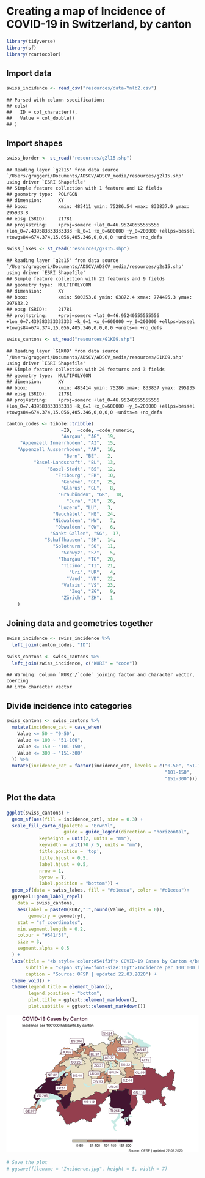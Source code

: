 
# Creating a map of Incidence of COVID-19 in Switzerland, by canton

``` r
library(tidyverse)
library(sf)
library(rcartocolor)
```

## Import data

``` r
swiss_incidence <- read_csv("resources/data-Ynlb2.csv")
```

    ## Parsed with column specification:
    ## cols(
    ##   ID = col_character(),
    ##   Value = col_double()
    ## )

## Import shapes

``` r
swiss_border <- st_read("resources/g2l15.shp")
```

    ## Reading layer `g2l15' from data source `/Users/gruggeri/Documents/ADSCV/ADSCV_media/resources/g2l15.shp' using driver `ESRI Shapefile'
    ## Simple feature collection with 1 feature and 12 fields
    ## geometry type:  POLYGON
    ## dimension:      XY
    ## bbox:           xmin: 485411 ymin: 75286.54 xmax: 833837.9 ymax: 295933.8
    ## epsg (SRID):    21781
    ## proj4string:    +proj=somerc +lat_0=46.95240555555556 +lon_0=7.439583333333333 +k_0=1 +x_0=600000 +y_0=200000 +ellps=bessel +towgs84=674.374,15.056,405.346,0,0,0,0 +units=m +no_defs

``` r
swiss_lakes <- st_read("resources/g2s15.shp")
```

    ## Reading layer `g2s15' from data source `/Users/gruggeri/Documents/ADSCV/ADSCV_media/resources/g2s15.shp' using driver `ESRI Shapefile'
    ## Simple feature collection with 22 features and 9 fields
    ## geometry type:  MULTIPOLYGON
    ## dimension:      XY
    ## bbox:           xmin: 500253.8 ymin: 63872.4 xmax: 774495.3 ymax: 297632.2
    ## epsg (SRID):    21781
    ## proj4string:    +proj=somerc +lat_0=46.95240555555556 +lon_0=7.439583333333333 +k_0=1 +x_0=600000 +y_0=200000 +ellps=bessel +towgs84=674.374,15.056,405.346,0,0,0,0 +units=m +no_defs

``` r
swiss_cantons <- st_read("resources/G1K09.shp")
```

    ## Reading layer `G1K09' from data source `/Users/gruggeri/Documents/ADSCV/ADSCV_media/resources/G1K09.shp' using driver `ESRI Shapefile'
    ## Simple feature collection with 26 features and 3 fields
    ## geometry type:  MULTIPOLYGON
    ## dimension:      XY
    ## bbox:           xmin: 485414 ymin: 75286 xmax: 833837 ymax: 295935
    ## epsg (SRID):    21781
    ## proj4string:    +proj=somerc +lat_0=46.95240555555556 +lon_0=7.439583333333333 +k_0=1 +x_0=600000 +y_0=200000 +ellps=bessel +towgs84=674.374,15.056,405.346,0,0,0,0 +units=m +no_defs

``` r
canton_codes <- tibble::tribble(
                    ~ID,  ~code, ~code_numeric,  
                    "Aargau", "AG",  19, 
     "Appenzell Innerrhoden", "AI",  15, 
    "Appenzell Ausserrhoden", "AR",  16, 
                     "Bern", "BE",   2, 
          "Basel-Landschaft", "BL",  13, 
               "Basel-Stadt", "BS",  12, 
                  "Fribourg", "FR",  10,
                    "Genève", "GE",  25,
                    "Glarus", "GL",   8,
                   "Graubünden", "GR",  18,
                      "Jura", "JU",  26,
                   "Luzern", "LU",   3, 
                 "Neuchâtel", "NE",  24, 
                 "Nidwalden", "NW",   7, 
                  "Obwalden", "OW",   6, 
                "Sankt Gallen", "SG",  17, 
              "Schaffhausen", "SH",  14, 
                 "Solothurn", "SO",  11, 
                    "Schwyz", "SZ",   5, 
                   "Thurgau", "TG",  20, 
                    "Ticino", "TI",  21, 
                       "Uri", "UR",   4, 
                      "Vaud", "VD",  22, 
                    "Valais", "VS",  23, 
                       "Zug", "ZG",   9, 
                    "Zürich", "ZH",   1
    )
```

## Joining data and geometries together

``` r
swiss_incidence <- swiss_incidence %>% 
  left_join(canton_codes, "ID")
```

``` r
swiss_cantons <- swiss_cantons %>% 
  left_join(swiss_incidence, c("KURZ" = "code"))
```

    ## Warning: Column `KURZ`/`code` joining factor and character vector, coercing
    ## into character vector

## Divide incidence into categories

``` r
swiss_cantons <- swiss_cantons %>% 
  mutate(incidence_cat = case_when(
    Value <= 50 ~ "0-50",
    Value <= 100 ~ "51-100",
    Value <= 150 ~ "101-150",
    Value <= 300 ~ "151-300"
  )) %>% 
  mutate(incidence_cat = factor(incidence_cat, levels = c("0-50", "51-100",
                                                          "101-150",
                                                          "151-300")))
```

## Plot the data

``` r
ggplot(swiss_cantons) +
  geom_sf(aes(fill = incidence_cat), size = 0.3) +
  scale_fill_carto_d(palette = "BrwnYl",
                     guide = guide_legend(direction = "horizontal",
            keyheight = unit(2, units = "mm"),
            keywidth = unit(70 / 5, units = "mm"),
            title.position = 'top',
            title.hjust = 0.5,
            label.hjust = 0.5,
            nrow = 1,
            byrow = T,
            label.position = "bottom")) +
  geom_sf(data = swiss_lakes, fill = "#d1eeea", color = "#d1eeea")+
  ggrepel::geom_label_repel(
    data = swiss_cantons,
    aes(label = paste0(KURZ,":",round(Value, digits = 0)), 
        geometry = geometry),
    stat = "sf_coordinates",
    min.segment.length = 0.2,
    colour = "#541f3f",
    size = 3,
    segment.alpha = 0.5
  ) +
  labs(title = "<b style='color:#541f3f'> COVID-19 Cases by Canton </b>",
       subtitle = "<span style='font-size:10pt'>Incidence per 100'000 habitants,by canton </span>",
       caption = "Source: OFSP | updated 22.03.2020") +
  theme_void() +
  theme(legend.title = element_blank(),
        legend.position = "bottom",
        plot.title = ggtext::element_markdown(),
        plot.subtitle = ggtext::element_markdown())
```

![](README_files/figure-gfm/unnamed-chunk-8-1.png)<!-- -->

``` r
# Save the plot
# ggsave(filename = "Incidence.jpg", height = 5, width = 7)
```
